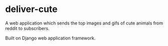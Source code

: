 # deliver-cute
A web application which sends the top images and gifs of cute animals from reddit to subscribers.

Built on Django web application framework.
